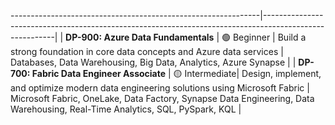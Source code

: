--------------------------------------------------------------|--------------------------------------------------------------------------------------------------------|
| **DP-900: Azure Data Fundamentals**         | 🟢 Beginner    | Build a strong foundation in core data concepts and Azure data services        | Databases, Data Warehousing, Big Data, Analytics, Azure Synapse                                         |
| **DP-700: Fabric Data Engineer Associate**  | 🟡 Intermediate| Design, implement, and optimize modern data engineering solutions using Microsoft Fabric | Microsoft Fabric, OneLake, Data Factory, Synapse Data Engineering, Data Warehousing, Real-Time Analytics, SQL, PySpark, KQL |
